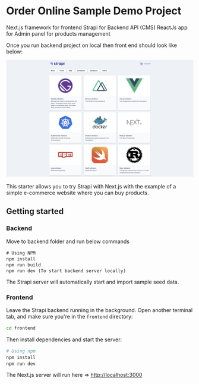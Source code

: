 # Order Online Sample Demo Project

Next.js framework for frontend
Strapi for Backend API (CMS)
ReactJs app for Admin panel for products management

Once you run backend project on local then front end should look like below:

![screenshot image](screenshot.png)

This starter allows you to try Strapi with Next.js with the example of a simple e-commerce website where you can buy products.

## Getting started

### Backend

Move to backend folder and run below commands

```
# Using NPM
npm install
npm run build
npm run dev (To start backend server locally)

```

The Strapi server will automatically start and import sample seed data.

### Frontend

Leave the Strapi backend running in the background. Open another terminal tab, and make sure you're in the `frontend` directory:

```bash
cd frontend
```

Then install dependencies and start the server:

```bash
# Using npm
npm install
npm run dev
```

The Next.js server will run here => [http://localhost:3000](http://localhost:3000)
